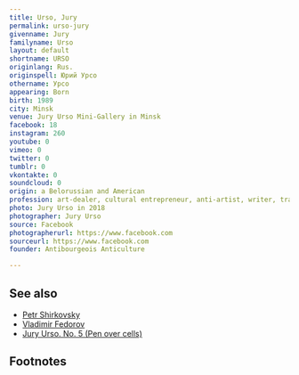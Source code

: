 ```yaml
---
title: Urso, Jury
permalink: urso-jury
givenname: Jury
familyname: Urso
layout: default
shortname: URSO
originlang: Rus.
originspell: Юрий Урсо
othername: Урсо
appearing: Born
birth: 1989
city: Minsk
venue: Jury Urso Mini-Gallery in Minsk
facebook: 18
instagram: 260
youtube: 0
vimeo: 0
twitter: 0
tumblr: 0
vkontakte: 0
soundcloud: 0
origin: a Belorussian and American
profession: art-dealer, cultural entrepreneur, anti-artist, writer, translator, organizer of educational and (anti)cultural events, (anti)performer, radical anti-filmmaker, born before two years of the USSR collapsed, living in Chicago
photo: Jury Urso in 2018
photographer: Jury Urso
source: Facebook
photographerurl: https://www.facebook.com
sourceurl: https://www.facebook.com
founder: Antibourgeois Anticulture

---
```


## See also

+ [Petr Shirkovsky](shirkovsky-petr)
+ [Vladimir Fedorov](fedorov-vladimir)
+ [Jury Urso. No. 5 (Pen over cells)](jury-urso-no-5)

## Footnotes

<!---[[1]](#a1) <span id="f1"></span> [Юрий Урсо: Чем был СССР? Настолько ли он был ужасен? (Politring.com)](https://politring.com/battles/3560-yuriy-urso-chem-byl-sssr-nastolko-li-on-byl-uzhasen.html)--->


<!---[[1]](#a1) <span id="f1"></span> [Юрий Урсо: Чем был СССР? Настолько ли он был ужасен? (Politring.com)](https://politring.com/battles/3560-yuriy-urso-chem-byl-sssr-nastolko-li-on-byl-uzhasen.html)--->
